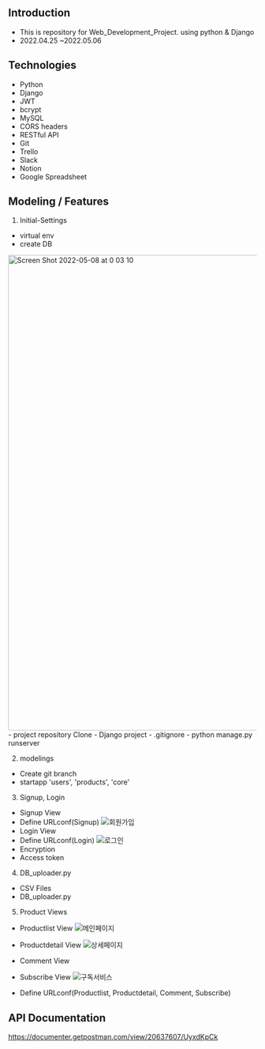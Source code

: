 ## Introduction

- This is repository for Web_Development_Project. using python &amp; Django
- 2022.04.25 ~2022.05.06

## Technologies
- Python
- Django
- JWT
- bcrypt
- MySQL
- CORS headers
- RESTful API
- Git
- Trello
- Slack
- Notion
- Google Spreadsheet


## Modeling / Features

1. Initial-Settings
- virtual env
- create DB
<img width="963" alt="Screen Shot 2022-05-08 at 0 03 10" src="https://user-images.githubusercontent.com/98144690/167260000-8b286378-cc90-4057-9703-748b53880b61.png">
- project repository Clone
- Django project
- .gitignore
- python manage.py runserver

2. modelings
- Create git branch
- startapp 'users', 'products', 'core'

3. Signup, Login
- Signup View
- Define URLconf(Signup)
![회원가입](https://user-images.githubusercontent.com/98144690/167259752-29267309-66f2-4899-a35b-5dfd2f2b8bc1.gif)
- Login View
- Define URLconf(Login)
![로그인](https://user-images.githubusercontent.com/98144690/167259757-a4826848-993e-4e58-a650-f729103cb178.gif)
- Encryption
- Access token

4. DB_uploader.py
- CSV Files
- DB_uploader.py

5. Product Views
- Productlist View
![메인페이지](https://user-images.githubusercontent.com/98144690/167259725-8b473e55-43df-440d-8e26-ff29d34ec526.gif)

- Productdetail View
![상세페이지](https://user-images.githubusercontent.com/98144690/167259741-5d87f1d4-0176-4759-b4e9-09195eb785b1.gif)

- Comment View
- Subscribe View
![구독서비스](https://user-images.githubusercontent.com/98144690/167259748-8b0d036f-1a6c-48fa-a8f3-9ee26714b761.gif)

- Define URLconf(Productlist, Productdetail, Comment, Subscribe)

## API Documentation
https://documenter.getpostman.com/view/20637607/UyxdKpCk
